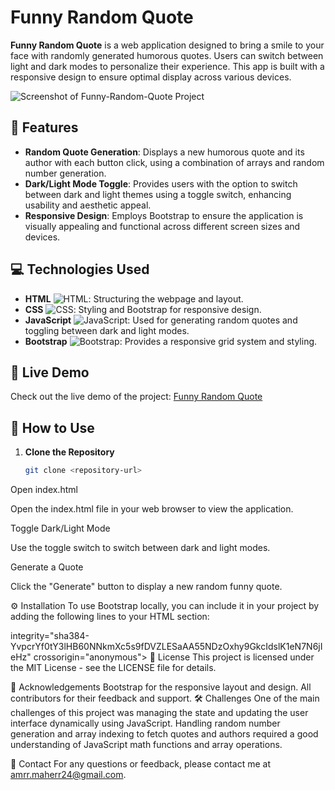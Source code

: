 # Funny Random Quote

**Funny Random Quote** is a web application designed to bring a smile to your face with randomly generated humorous quotes. Users can switch between light and dark modes to personalize their experience. This app is built with a responsive design to ensure optimal display across various devices.

![Screenshot of Funny-Random-Quote Project]( https://github.com/Amrr-Maherr/Funny-Random-Quote/blob/master/Readme%20images/Funny%20Random%20Quote%20and%205%20more%20pages%20-%20Personal%20-%20Microsoft%E2%80%8B%20Edge%208_18_2024%2011_47_22%20PM.png?raw=true)

## 📜 Features

- **Random Quote Generation**: Displays a new humorous quote and its author with each button click, using a combination of arrays and random number generation.
- **Dark/Light Mode Toggle**: Provides users with the option to switch between dark and light themes using a toggle switch, enhancing usability and aesthetic appeal.
- **Responsive Design**: Employs Bootstrap to ensure the application is visually appealing and functional across different screen sizes and devices.

## 💻 Technologies Used

- **HTML** ![HTML](https://img.shields.io/badge/HTML5-E34F26?style=flat&logo=html5&logoColor=white): Structuring the webpage and layout.
- **CSS** ![CSS](https://img.shields.io/badge/CSS3-1572B6?style=flat&logo=css3&logoColor=white): Styling and Bootstrap for responsive design.
- **JavaScript** ![JavaScript](https://img.shields.io/badge/JavaScript-F7DF1C?style=flat&logo=javascript&logoColor=black): Used for generating random quotes and toggling between dark and light modes.
- **Bootstrap** ![Bootstrap](https://img.shields.io/badge/Bootstrap-7952B3?style=flat&logo=bootstrap&logoColor=white): Provides a responsive grid system and styling.

## 🚀 Live Demo

Check out the live demo of the project: [Funny Random Quote](https://amrr-maherr.github.io/Funny-Random-Quote/)

## 🚀 How to Use

1. **Clone the Repository**

   ```bash
   git clone <repository-url>
Open index.html

Open the index.html file in your web browser to view the application.

Toggle Dark/Light Mode

Use the toggle switch to switch between dark and light modes.

Generate a Quote

Click the "Generate" button to display a new random funny quote.

⚙️ Installation
To use Bootstrap locally, you can include it in your project by adding the following lines to your HTML <head> section:

<link href="https://cdn.jsdelivr.net/npm/bootstrap@5.3.3/dist/css/bootstrap.min.css" rel="stylesheet" integrity="sha384-QWTKZyjpPEjISv5WaRU9OFeRpok6YctnYmDr5pNlyT2bRjXh0JMhjY6hW+ALEwIH" crossorigin="anonymous">
<script src="https://cdn.jsdelivr.net/npm/bootstrap@5.3.3/dist/js/bootstrap.bundle.min.js" integrity="sha384-YvpcrYf0tY3lHB60NNkmXc5s9fDVZLESaAA55NDzOxhy9GkcIdslK1eN7N6jIeHz" crossorigin="anonymous"></script>

 integrity="sha384-YvpcrYf0tY3lHB60NNkmXc5s9fDVZLESaAA55NDzOxhy9GkcIdslK1eN7N6jIeHz" crossorigin="anonymous"></script>
📝 License
This project is licensed under the MIT License - see the LICENSE file for details.

🙏 Acknowledgements
Bootstrap for the responsive layout and design.
All contributors for their feedback and support.
🛠️ Challenges
One of the main challenges of this project was managing the state and updating the user interface dynamically using JavaScript. Handling random number generation and array indexing to fetch quotes and authors required a good understanding of JavaScript math functions and array operations.

📧 Contact
For any questions or feedback, please contact me at amrr.maherr24@gmail.com.
